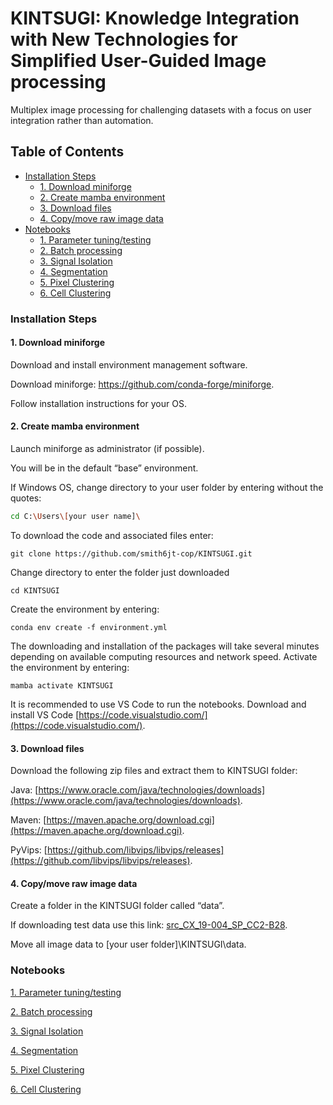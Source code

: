 # KINTSUGI: Knowledge Integration with New Technologies for Simplified User-Guided Image processing

Multiplex image processing for challenging datasets with a focus on user integration rather than automation.

<div>
  
## Table of Contents

  - [Installation Steps](#installation-steps)
    - [1. Download miniforge](#1.-download-miniforge)
    - [2. Create mamba environment](#2.-create-mamba-environment)
    - [3. Download files](#3.-download-files)
    - [4. Copy/move raw image data](#4.-copy/move-raw-image-data)
  - [Notebooks](#notebooks)
    - [1. Parameter tuning/testing](#1.-parameter-tuning/testing)
    - [2. Batch processing](#2.-batch-processing)
    - [3. Signal Isolation](#3.-signal-isolation)
    - [4. Segmentation](#4.-segmentation)
    - [5. Pixel Clustering](#5.-pixel-clustering)
    - [6. Cell Clustering](#5.-cell-clustering)

### Installation Steps

#### 1. Download miniforge 

  Download and install environment management software.
  
  Download miniforge: https://github.com/conda-forge/miniforge.
  
  Follow installation instructions for your OS.

#### 2. Create mamba environment

  Launch miniforge as administrator (if possible). 
  
  You will be in the default “base” environment.

  If Windows OS, change directory to your user folder by entering without the quotes: 
  ```sh
  cd C:\Users\[your user name]\
  ```
  To download the code and associated files enter: 
  ```
  git clone https://github.com/smith6jt-cop/KINTSUGI.git
  ```
  Change directory to enter the folder just downloaded 
  ```
  cd KINTSUGI
  ```
  Create the environment by entering:
  ```
  conda env create -f environment.yml
  ```
  The downloading and installation of the packages will take several minutes depending on available computing resources and network speed.
  Activate the environment by entering:
  ```
  mamba activate KINTSUGI
  ```
  It is recommended to use VS Code to run the notebooks. Download and install VS Code [https://code.visualstudio.com/](https://code.visualstudio.com/).

#### 3. Download files
  Download the following zip files and extract them to KINTSUGI folder:
  
  Java: [https://www.oracle.com/java/technologies/downloads](https://www.oracle.com/java/technologies/downloads).
  
  Maven: [https://maven.apache.org/download.cgi](https://maven.apache.org/download.cgi).
  
  PyVips: [https://github.com/libvips/libvips/releases](https://github.com/libvips/libvips/releases).

#### 4. Copy/move raw image data

  Create a folder in the KINTSUGI folder called “data”.
  
  If downloading test data use this link: [src_CX_19-004_SP_CC2-B28](https://uflorida-my.sharepoint.com/:f:/g/personal/smith6jt_ufl_edu1/Er5ui-wFA6BNnmgj9N1hPAsBYQaiKfSQa2do_lUMhQdaGg?e=5Uny95).
  
  Move all image data to [your user folder]\KINTSUGI\data.


<div>


### Notebooks
[1. Parameter tuning/testing](notebooks/1_Single_Channel_Eval.ipynb) 

[2. Batch processing](notebooks/2_Cycle_Processing.ipynb) 

[3. Signal Isolation](notebooks/3_Signal_Isolation.ipynb)

[4. Segmentation](notebooks/4_Segmentation.ipynb)

[5. Pixel Clustering](notebooks/5_Cluster_Pixels.ipynb)

[6. Cell Clustering](notebooks/6_Cluster_Cells.ipynbb)

